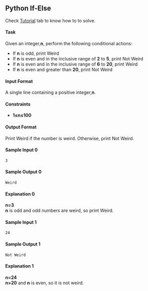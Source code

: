 ## Python If-Else
Check [Tutorial](https://www.hackerrank.com/challenges/py-if-else/tutorial) tab to know how to to solve.

#### Task
Given an integer,**n**, perform the following conditional actions:

* If **n** is odd, print Weird
* If **n** is even and in the inclusive range of **2** to **5**, print Not Weird
* If **n** is even and in the inclusive range of **6** to **20**, print Weird
* If **n** is even and greater than **20**, print Not Weird
#### Input Format

A single line containing a positive integer,**n**.

#### Constraints
* **1≤n≤100**
#### Output Format

Print Weird if the number is weird. Otherwise, print Not Weird.

#### Sample Input 0

	3
#### Sample Output 0

	Weird
#### Explanation 0
**n=3**<br/>
**n** is odd and odd numbers are weird, so print Weird.

#### Sample Input 1

	24
#### Sample Output 1

	Not Weird
#### Explanation 1
**n=24**<br/>
**n>20** and **n** is even, so it is not weird. 
